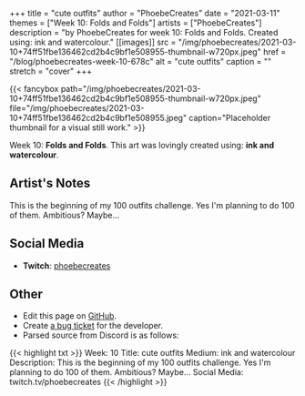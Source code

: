 +++
title =       "cute outfits"
author =      "PhoebeCreates"
date =        "2021-03-11"
themes =      ["Week 10: Folds and Folds"]
artists =     ["PhoebeCreates"]
description = "by PhoebeCreates for week 10: Folds and Folds. Created using: ink and watercolour."
[[images]]
      src = "/img/phoebecreates/2021-03-10+74ff51fbe136462cd2b4c9bf1e508955-thumbnail-w720px.jpeg"
      href = "/blog/phoebecreates-week-10-678c"
      alt = "cute outfits"
      caption = ""
      stretch = "cover"
+++

{{< fancybox path="/img/phoebecreates/2021-03-10+74ff51fbe136462cd2b4c9bf1e508955-thumbnail-w720px.jpeg" file="/img/phoebecreates/2021-03-10+74ff51fbe136462cd2b4c9bf1e508955.jpeg" caption="Placeholder thumbnail for a visual still work." >}}


Week 10: **Folds and Folds**. This art was lovingly created using: **ink and watercolour**.

## Artist's Notes

This is the beginning of my 100 outfits challenge. Yes I'm planning to do 100 of them. Ambitious? Maybe...

## Social Media

- **Twitch**: <a href='https://twitch.tv/phoebecreates' target='_blank'>phoebecreates</a>

## Other

- Edit this page on [GitHub](https://github.com/teaminkling/web-refresh/edit/main/content/blog/phoebecreates-week-10-678c.md).
- Create [a bug ticket](https://github.com/teaminkling/web-refresh/issues/new?assignees=&labels=bug&template=problem-report.md&title=) for the developer.
- Parsed source from Discord is as follows:

{{< highlight txt >}}
Week: 10 
Title: cute outfits 
Medium: ink and watercolour 
Description: This is the beginning of my 100 outfits challenge. Yes I'm planning to do 100 of them. Ambitious? Maybe... 
Social Media: twitch.tv/phoebecreates
{{< /highlight >}}